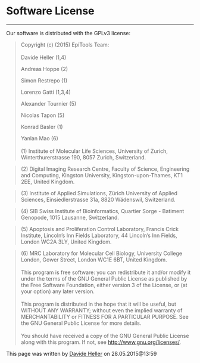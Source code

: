 # Software License
---------------------------------------

Our software is distributed with the GPLv3 license:


>Copyright (c) (2015) EpiTools Team:
><br><br>
> Davide Heller (1,4)
> 
> Andreas Hoppe (2)
> 
> Simon Restrepo (1)
> 
> Lorenzo Gatti (1,3,4)
> 
> Alexander Tournier (5)
> 
> Nicolas Tapon (5)
> 
> Konrad Basler (1)
> 
> Yanlan Mao (6)
> <br><br>
>(1) Institute of Molecular Life Sciences, University of Zurich, Winterthurerstrasse 190, 8057 Zurich, Switzerland.

>(2) Digital Imaging Research Centre, Faculty of Science, Engineering and Computing, Kingston University, Kingston-upon-Thames, KT1 2EE, United Kingdom.

>(3) Institute of Applied Simulations, Zürich University of Applied Sciences, Einsiedlerstrasse 31a, 8820 Wädenswil, Switzerland.

>(4) SIB Swiss Institute of Bioinformatics, Quartier Sorge - Batiment Genopode, 1015 Lausanne, Switzerland.

>(5) Apoptosis and Proliferation Control Laboratory, Francis Crick Institute, Lincoln’s Inn Fields Laboratory, 44 Lincoln’s Inn Fields, London WC2A 3LY, United Kingdom.

>(6) MRC Laboratory for Molecular Cell Biology, University College London, Gower Street, London WC1E 6BT, United Kingdom.
<br><br>
>This program is free software: you can redistribute it and/or modify
>it under the terms of the GNU General Public License as published by
>the Free Software Foundation, either version 3 of the License, or
>(at your option) any later version.
<br><br>
>This program is distributed in the hope that it will be useful,
>but WITHOUT ANY WARRANTY; without even the implied warranty of
>MERCHANTABILITY or FITNESS FOR A PARTICULAR PURPOSE.  See the
>GNU General Public License for more details.
<br><br>
>You should have received a copy of the GNU General Public License
>along with this program.  If not, see <http://www.gnu.org/licenses/>.


This page was written by [Davide Heller](mailto:davide.heller@imls.uzh.ch) on 28.05.2015@13:59



<script>
  (function(i,s,o,g,r,a,m){i['GoogleAnalyticsObject']=r;i[r]=i[r]||function(){
  (i[r].q=i[r].q||[]).push(arguments)},i[r].l=1*new Date();a=s.createElement(o),
  m=s.getElementsByTagName(o)[0];a.async=1;a.src=g;m.parentNode.insertBefore(a,m)
  })(window,document,'script','//www.google-analytics.com/analytics.js','ga');

  ga('create', 'UA-55332946-1', 'auto');
  ga('send', 'pageview');

</script>
